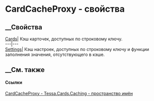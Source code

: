 # CardCacheProxy - свойства
##  __Свойства
[Cards](P_Tessa_Cards_Caching_CardCacheProxy_Cards.htm)| Кэш карточек,
доступных по строковому ключу.  
---|---  
[Settings](P_Tessa_Cards_Caching_CardCacheProxy_Settings.htm)| Кэш настроек,
доступных по строковому ключу и функции заполнения значения, отсутствующего в
кэше.  
##  __См. также
#### Ссылки
[CardCacheProxy - ](T_Tessa_Cards_Caching_CardCacheProxy.htm)
[Tessa.Cards.Caching - пространство имён](N_Tessa_Cards_Caching.htm)
